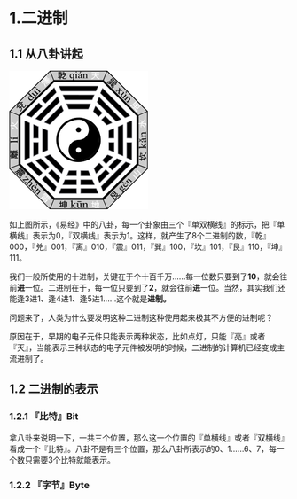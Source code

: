 # 1.二进制

## 1.1 从八卦讲起

![](/assets/八卦.png)

如上图所示，《易经》中的八卦，每一个卦象由三个『单双横线』的标示，把『单横线』表示为0，『双横线』表示为1。这样，就产生了8个二进制的数，『乾』000，『兑』001，『离』010，『震』011，『巽』100，『坎』101，『艮』110，『坤』111。

我们一般所使用的十进制，关键在于个十百千万......每一位数只要到了**10**，就会往前**进**一位。二进制在于，每一位只要到了**2**，就会往前**进**一位。当然，其实我们还能逢3进1、逢4进1、逢5进1......这个就是**进制。**

问题来了，人类为什么要发明这种二进制这种使用起来极其不方便的进制呢？

原因在于，早期的电子元件只能表示两种状态，比如点灯，只能『亮』或者『灭』，当能表示三种状态的电子元件被发明的时候，二进制的计算机已经变成主流进制了。

## 1.2 二进制的表示

### 1.2.1 『比特』Bit

拿八卦来说明一下，一共三个位置，那么这一个位置的『单横线』或者『双横线』看成一个『比特』。八卦不是有三个位置，那么八卦所表示的0、1......6、7，每一个数只需要3个比特就能表示。

### 1.2.2 『字节』Byte



